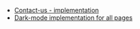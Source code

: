 * [Contact-us - implementation](https://github.com/zuri-training/CC-Generator-Team127/issues/45)
* [Dark-mode implementation for all pages](https://github.com/zuri-training/CC-Generator-Team127/issues/43)
